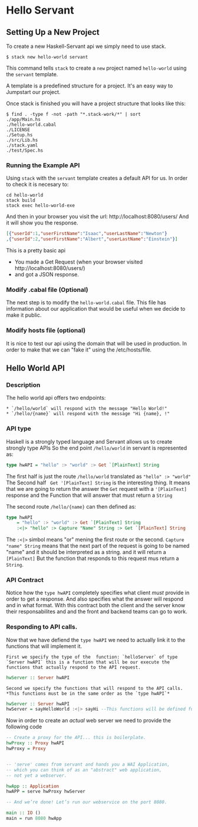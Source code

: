# Hello Servant

## Setting Up a New Project

To create a new Haskell-Servant api we simply need to use stack.

```shell
$ stack new hello-world servant
```

This command tells `stack` to create a `new` project named `hello-world` using the `servant` template.

A template is a predefined structure for a project. It's an easy way to Jumpstart our project.

Once stack is finished you will have a project structure that looks like this:

``` shell
$ find . -type f -not -path "*.stack-work/*" | sort
./app/Main.hs
./hello-world.cabal
./LICENSE
./Setup.hs
./src/Lib.hs
./stack.yaml
./test/Spec.hs
```

### Running the Example API
Using `stack` with the `servant` template creates a default API for us.
In order to check it is necesary to:

``` shell
cd hello-world
stack build
stack exec hello-world-exe
```

And then in your browser you visit the url: http://localhost:8080/users/
And it will show you the response.

``` json
[{"userId":1,"userFirstName":"Isaac","userLastName":"Newton"}
,{"userId":2,"userFirstName":"Albert","userLastName":"Einstein"}]
```

This is a pretty basic api
* You made a Get Request (when your browser visited http://localhost:8080/users/)
* and got a JSON response.


### Modify .cabal file (Optional)
The next step is to modify the `hello-world.cabal` file.
This file has information about our application that would be useful when we decide to make it public.

### Modify hosts file (optional)
It is nice to test our api using the domain that will be used in production.
In order to make that we can "fake it" using the /etc/hosts/file.

## Hello World API

### Description

The hello world api offers two endpoints:

    * `/hello/world` will respond with the message "Hello World!"
    * `/hello/{name}` will respond with the message "Hi {name}, !"

### API type

Haskell is a strongly typed language and Servant allows us to create strongly type APIs
So the end point `/hello/world` in servant is represented as:

``` haskell ignore
type hwAPI = "hello" :> "world" :> Get `[PlainText] String
```
The first half is just the route `/hello/world` translated as `"hello" :> "world"`
The Second half  ` Get '[PlainText] String` is the interesting thing.
It means that we are going to return the answer the
`Get` request with a `'[PlainText]` response and the Function that will answer that
must return a `String`

The second route `/hello/{name}` can then defined as:

``` haskell
type hwAPI
    = "hello" :> "world" :> Get `[PlainText] String
    :<|> "hello" :> Capture "Name" String :> Get `[PlainText] String
```

The `:<|>` simbol means "or" mening the first route or the second.
`Capture "name" String` means that the next part of the request is going to be named "name" and it should be interpreted as a string.
and it will return a `[PlainText]` But the function that responds to this request mus return a `String`.


### API Contract

Notice how the `type hwAPI` completely specifies what client *must* provide in order to get a response.
And also specifies what the answer will respond and in what format.
With this contract both the client and the server know their responsabilites and
and the front and backend teams can go to work.

### Responding to API calls.

Now that we have defiend the `type hwAPI` we need to actually link it to the functions that will implement it.

    First we specify the type of the  function: `helloServer` of type `Server hwAPI` this is a function that will be our execute the functions that actually respond to the API request.

``` haskell ignore
hwServer :: Server hwAPI

```

    Second we specify the functions that will respond to the API calls.
    *This functions must be in the same order as the `type hwAPI`*

``` haskell
hwServer :: Server hwAPI
hwServer = sayHelloWorld :<|> sayHi --This functions will be defined further in the tutorial
```

Now in order to create an *actual* web server we need to provide the following code

``` haskell
-- Create a proxy for the API... this is boilerplate.
hwProxy :: Proxy hwAPI
hwProxy = Proxy


-- 'serve' comes from servant and hands you a WAI Application,
-- which you can think of as an "abstract" web application,
-- not yet a webserver.

hwApp :: Application
hwAPP = serve hwProxy hwServer

-- And we’re done! Let’s run our webservice on the port 8080.

main :: IO ()
main = run 8080 hwApp
```
